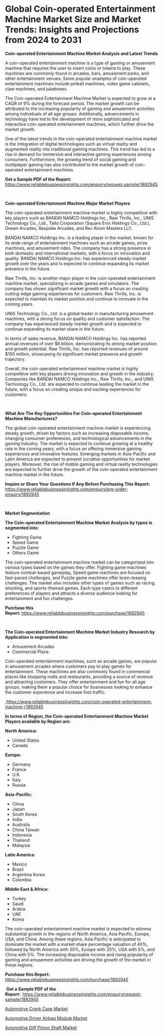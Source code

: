 <p><h1>Global Coin-operated Entertainment Machine Market Size and Market Trends: Insights and Projections from 2024 to 2031</h1></p><p><strong>Coin-operated Entertainment Machine Market Analysis and Latest Trends</strong></p>
<p><p>A coin-operated entertainment machine is a type of gaming or amusement machine that requires the user to insert coins or tokens to play. These machines are commonly found in arcades, bars, amusement parks, and other entertainment venues. Some popular examples of coin-operated entertainment machines include pinball machines, video game cabinets, claw machines, and jukeboxes.</p><p>The Coin-operated Entertainment Machine Market is expected to grow at a CAGR of 9% during the forecast period. The market growth can be attributed to the increasing popularity of gaming and amusement activities among individuals of all age groups. Additionally, advancements in technology have led to the development of more sophisticated and interactive coin-operated entertainment machines, which further drive the market growth.</p><p>One of the latest trends in the coin-operated entertainment machine market is the integration of digital technologies such as virtual reality and augmented reality into traditional gaming machines. This trend has led to a rise in demand for immersive and interactive gaming experiences among consumers. Furthermore, the growing trend of social gaming and multiplayer gaming has also contributed to the market growth of coin-operated entertainment machines.</p></p>
<p><strong>Get a Sample PDF of the Report:&nbsp;</strong> <a href="https://www.reliablebusinessinsights.com/enquiry/request-sample/1892945">https://www.reliablebusinessinsights.com/enquiry/request-sample/1892945</a></p>
<p>&nbsp;</p>
<p><strong>Coin-operated Entertainment Machine Major Market Players</strong></p>
<p><p>The coin-operated entertainment machine market is highly competitive with key players such as BANDAI NAMCO Holdings Inc., Raw Thrills, Inc., UNIS Technology Co., Ltd., Taito Corporation (Square Enix Holdings Co., Ltd.), Dream Arcades, Bespoke Arcades, and Rec Room Masters LLC.</p><p>BANDAI NAMCO Holdings Inc. is a leading player in the market, known for its wide range of entertainment machines such as arcade games, prize machines, and amusement rides. The company has a strong presence in both domestic and international markets, with a focus on innovation and quality. BANDAI NAMCO Holdings Inc. has experienced steady market growth over the years and is expected to continue expanding its market presence in the future.</p><p>Raw Thrills, Inc. is another major player in the coin-operated entertainment machine market, specializing in arcade games and simulators. The company has shown significant market growth with a focus on creating cutting-edge gaming experiences for customers. Raw Thrills, Inc. is expected to maintain its market position and continue to innovate in the coming years.</p><p>UNIS Technology Co., Ltd. is a global leader in manufacturing amusement machines, with a strong focus on quality and customer satisfaction. The company has experienced steady market growth and is expected to continue expanding its market share in the future.</p><p>In terms of sales revenue, BANDAI NAMCO Holdings Inc. has reported annual revenues of over $6 billion, demonstrating its strong market position and growth potential. Raw Thrills, Inc. has reported revenues of around $100 million, showcasing its significant market presence and growth trajectory.</p><p>Overall, the coin-operated entertainment machine market is highly competitive with key players driving innovation and growth in the industry. Companies like BANDAI NAMCO Holdings Inc., Raw Thrills, Inc., and UNIS Technology Co., Ltd. are expected to continue leading the market in the future, with a focus on creating unique and exciting experiences for customers.</p></p>
<p>&nbsp;</p>
<p><strong>What Are The Key Opportunities For Coin-operated Entertainment Machine Manufacturers?</strong></p>
<p><p>The global coin-operated entertainment machine market is experiencing steady growth, driven by factors such as increasing disposable income, changing consumer preferences, and technological advancements in the gaming industry. The market is expected to continue growing at a healthy rate in the coming years, with a focus on offering immersive gaming experiences and innovative features. Emerging markets in Asia-Pacific and Latin America are expected to present lucrative opportunities for market players. Moreover, the rise of mobile gaming and virtual reality technologies are expected to further drive the growth of the coin-operated entertainment machine market in the future.</p></p>
<p><strong>Inquire or Share Your Questions If Any Before Purchasing This Report:</strong> <a href="https://www.reliablebusinessinsights.com/enquiry/pre-order-enquiry/1892945">https://www.reliablebusinessinsights.com/enquiry/pre-order-enquiry/1892945</a></p>
<p>&nbsp;</p>
<p><strong>Market Segmentation</strong></p>
<p><strong>The Coin-operated Entertainment Machine Market Analysis by types is segmented into:</strong></p>
<p><ul><li>Fighting Game</li><li>Speed Game</li><li>Puzzle Game</li><li>Others Game</li></ul></p>
<p><p>The coin-operated entertainment machine market can be categorized into various types based on the games they offer. Fighting game machines feature combat-based gameplay, Speed game machines are focused on fast-paced challenges, and Puzzle game machines offer brain-teasing challenges. The market also includes other types of games such as racing, shooting, and sports-themed games. Each type caters to different preferences of players and attracts a diverse audience looking for entertainment and fun challenges.</p></p>
<p><strong>Purchase this Report:&nbsp;</strong><a href="https://www.reliablebusinessinsights.com/purchase/1892945">https://www.reliablebusinessinsights.com/purchase/1892945</a></p>
<p>&nbsp;</p>
<p><strong>The Coin-operated Entertainment Machine Market Industry Research by Application is segmented into:</strong></p>
<p><ul><li>Amusement Arcades</li><li>Commercial Place</li></ul></p>
<p><p>Coin-operated entertainment machines, such as arcade games, are popular in amusement arcades where customers pay to play games for entertainment. These machines are also commonly found in commercial places like shopping malls and restaurants, providing a source of revenue and attracting customers. They offer entertainment and fun for all age groups, making them a popular choice for businesses looking to enhance the customer experience and increase foot traffic.</p></p>
<p><a href="https://www.reliablebusinessinsights.com/coin-operated-entertainment-machine-r1892945">&nbsp;https://www.reliablebusinessinsights.com/coin-operated-entertainment-machine-r1892945</a></p>
<p><strong>In terms of Region, the Coin-operated Entertainment Machine Market Players available by Region are:</strong></p>
<p>
    <p> <strong> North America: </strong>
        <ul>
            <li>United States</li>
            <li>Canada</li>
        </ul>
        </p> 
    <p> <strong> Europe: </strong>
        <ul>
            <li>Germany</li>
            <li>France</li>
            <li>U.K.</li>
            <li>Italy</li>
            <li>Russia</li>
        </ul>
        </p> 
    <p> <strong> Asia-Pacific: </strong>
        <ul>
            <li>China</li>
            <li>Japan</li>
            <li>South Korea</li>
            <li>India</li>
            <li>Australia</li>
            <li>China Taiwan</li>
            <li>Indonesia</li>
            <li>Thailand</li>
            <li>Malaysia</li>
        </ul>
        </p> 
    <p> <strong> Latin America: </strong>
        <ul>
            <li>Mexico</li>
            <li>Brazil</li>
            <li>Argentina Korea</li>
            <li>Colombia</li>
        </ul>
        </p> 
    <p> <strong> Middle East & Africa: </strong>
        <ul>
            <li>Turkey</li>
            <li>Saudi</li>
            <li>Arabia</li>
            <li>UAE</li>
            <li>Korea</li>
        </ul>
    </p>
    </p>
<p><p>The coin-operated entertainment machine market is expected to witness substantial growth in the regions of North America, Asia Pacific, Europe, USA, and China. Among these regions, Asia Pacific is anticipated to dominate the market with a market share percentage valuation of 40%, followed by North America with 30%, Europe with 20%, USA with 5%, and China with 5%. The increasing disposable income and rising popularity of gaming and amusement activities are driving the growth of the market in these regions.</p></p>
<p><strong>Purchase this Report: </strong><a href="https://www.reliablebusinessinsights.com/purchase/1892945">https://www.reliablebusinessinsights.com/purchase/1892945</a></p>
<p>&nbsp;<strong>Get a Sample PDF of the Report:&nbsp;&nbsp;</strong><a href="https://www.reliablebusinessinsights.com/enquiry/request-sample/1892945">https://www.reliablebusinessinsights.com/enquiry/request-sample/1892945</a></p>
<p><strong></strong></p>
<p><p><a href="https://medium.com/@amandaexton567/automotive-crank-case-market-share-market-analysis-growth-trends-forecasts-for-period-from-dbce93aaadf3">Automotive Crank Case Market</a></p><p><a href="https://medium.com/@alyciaebert/exploring-automotive-driver-airbag-module-market-dynamics-global-trends-and-future-growth-75cf07fdf860">Automotive Driver Airbag Module Market</a></p><p><a href="https://medium.com/@bradleyills65767/global-automotive-diff-pinion-shaft-market-sector-types-applications-market-player-strategies-78a02f390131">Automotive Diff Pinion Shaft Market</a></p></p>